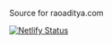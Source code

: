 Source for raoaditya.com

[![Netlify Status](https://api.netlify.com/api/v1/badges/5f99c46f-11c0-4e53-ad21-8e51e95069ba/deploy-status)](https://app.netlify.com/sites/adityarao/deploys)